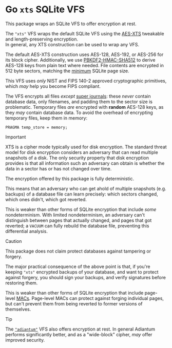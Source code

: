 # Go `xts` SQLite VFS

This package wraps an SQLite VFS to offer encryption at rest.

The `"xts"` VFS wraps the default SQLite VFS using the
[AES-XTS](https://pkg.go.dev/golang.org/x/crypto/xts)
tweakable and length-preserving encryption.\
In general, any XTS construction can be used to wrap any VFS.

The default AES-XTS construction uses AES-128, AES-192, or AES-256
for its block cipher.
Additionally, we use [PBKDF2-HMAC-SHA512](https://pkg.go.dev/golang.org/x/crypto/pbkdf2)
to derive AES-128 keys from plain text where needed.
File contents are encrypted in 512 byte sectors, matching the
[minimum](https://sqlite.org/fileformat.html#pages) SQLite page size.

This VFS uses _only_ NIST and FIPS 140-2 approved cryptographic primitives,
which _may_ help you become FIPS compliant.

The VFS encrypts all files _except_
[super journals](https://sqlite.org/tempfiles.html#super_journal_files):
these _never_ contain database data, only filenames,
and padding them to the sector size is problematic.
Temporary files _are_ encrypted with **random** AES-128 keys,
as they _may_ contain database data.
To avoid the overhead of encrypting temporary files,
keep them in memory:

    PRAGMA temp_store = memory;

> [!IMPORTANT]
> XTS is a cipher mode typically used for disk encryption.
> The standard threat model for disk encryption considers an adversary
> that can read multiple snapshots of a disk.
> The only security property that disk encryption provides
> is that all information such an adversary can obtain
> is whether the data in a sector has or has not changed over time.

The encryption offered by this package is fully deterministic.

This means that an adversary who can get ahold of multiple snapshots
(e.g. backups) of a database file can learn precisely:
which sectors changed, which ones didn't, which got reverted.

This is weaker than other forms of SQLite encryption
that include *some* nondeterminism.
With limited nondeterminism, an adversary can't distinguish between
pages that actually changed, and pages that got reverted;
a `VACUUM` can fully rebuild the database file,
preventing this differential analysis.

> [!CAUTION]
> This package does not claim protect databases against tampering or forgery.

The major practical consequence of the above point is that,
if you're keeping `"xts"` encrypted backups of your database,
and want to protect against forgery, you should sign your backups,
and verify signatures before restoring them.

This is weaker than other forms of SQLite encryption
that include page-level [MACs](https://en.wikipedia.org/wiki/Message_authentication_code).
Page-level MACs can protect against forging individual pages,
but can't prevent them from being reverted to former versions of themselves.

> [!TIP]
> The [`"adiantum"`](../adiantum/README.md) VFS also offers encryption at rest.
> In general Adiantum performs significantly better,
> and as a "wide-block" cipher, _may_ offer improved security.